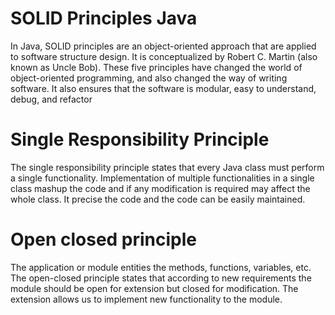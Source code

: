 # SOLID Principles Java

In Java, SOLID principles are an object-oriented approach that are applied to software structure design. It is conceptualized by Robert C. Martin (also known as Uncle Bob). These five principles have changed the world of object-oriented programming, and also changed the way of writing software. It also ensures that the software is modular, easy to understand, debug, and refactor


# Single Responsibility Principle
The single responsibility principle states that every Java class must perform a single functionality. Implementation of multiple functionalities in a single class mashup the code and if any modification is required may affect the whole class. It precise the code and the code can be easily maintained. 

# Open closed principle
The application or module entities the methods, functions, variables, etc. The open-closed principle states that according to new requirements the module should be open for extension but closed for modification. The extension allows us to implement new functionality to the module.